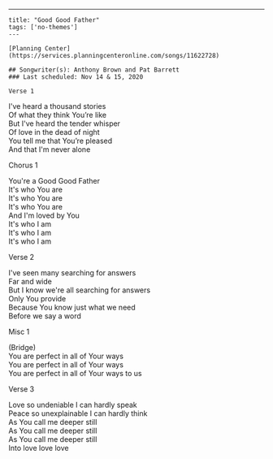 ---
    title: "Good Good Father"
    tags: ['no-themes']
    ---

    [Planning Center](https://services.planningcenteronline.com/songs/11622728)

    ## Songwriter(s): Anthony Brown and Pat Barrett
    ### Last scheduled: Nov 14 & 15, 2020          

    Verse 1  
  
I've heard a thousand stories  
Of what they think You’re like  
But I've heard the tender whisper  
Of love in the dead of night  
You tell me that You’re pleased  
And that I'm never alone  
  
Chorus 1  
  
You're a Good Good Father  
It's who You are  
It's who You are  
It's who You are  
And I'm loved by You  
It's who I am  
It's who I am  
It's who I am  
  
Verse 2  
  
I've seen many searching for answers  
Far and wide  
But I know we're all searching for answers  
Only You provide  
Because You know just what we need  
Before we say a word  
  
Misc 1  
  
(Bridge)  
You are perfect in all of Your ways  
You are perfect in all of Your ways  
You are perfect in all of Your ways to us  
  
Verse 3  
  
Love so undeniable I can hardly speak  
Peace so unexplainable I can hardly think  
As You call me deeper still  
As You call me deeper still  
As You call me deeper still  
Into love love love
    